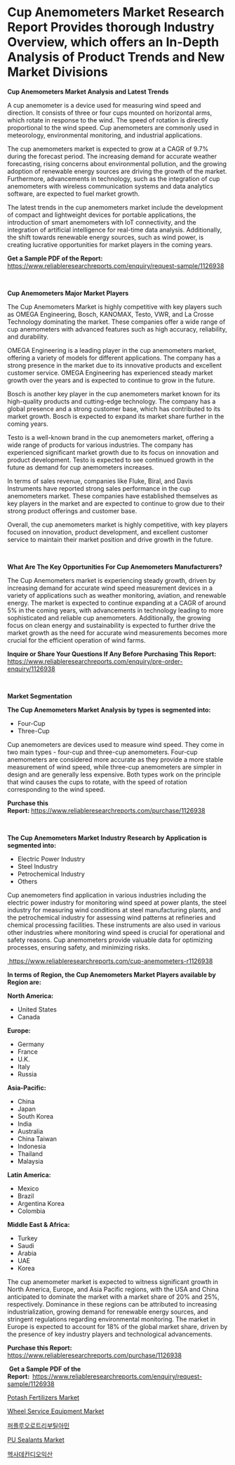 <p><h1>Cup Anemometers Market Research Report Provides thorough Industry Overview, which offers an In-Depth Analysis of Product Trends and New Market Divisions</h1></p><p><strong>Cup Anemometers Market Analysis and Latest Trends</strong></p>
<p><p>A cup anemometer is a device used for measuring wind speed and direction. It consists of three or four cups mounted on horizontal arms, which rotate in response to the wind. The speed of rotation is directly proportional to the wind speed. Cup anemometers are commonly used in meteorology, environmental monitoring, and industrial applications.</p><p>The cup anemometers market is expected to grow at a CAGR of 9.7% during the forecast period. The increasing demand for accurate weather forecasting, rising concerns about environmental pollution, and the growing adoption of renewable energy sources are driving the growth of the market. Furthermore, advancements in technology, such as the integration of cup anemometers with wireless communication systems and data analytics software, are expected to fuel market growth.</p><p>The latest trends in the cup anemometers market include the development of compact and lightweight devices for portable applications, the introduction of smart anemometers with IoT connectivity, and the integration of artificial intelligence for real-time data analysis. Additionally, the shift towards renewable energy sources, such as wind power, is creating lucrative opportunities for market players in the coming years.</p></p>
<p><strong>Get a Sample PDF of the Report:&nbsp;</strong> <a href="https://www.reliableresearchreports.com/enquiry/request-sample/1126938">https://www.reliableresearchreports.com/enquiry/request-sample/1126938</a></p>
<p>&nbsp;</p>
<p><strong>Cup Anemometers Major Market Players</strong></p>
<p><p>The Cup Anemometers Market is highly competitive with key players such as OMEGA Engineering, Bosch, KANOMAX, Testo, VWR, and La Crosse Technology dominating the market. These companies offer a wide range of cup anemometers with advanced features such as high accuracy, reliability, and durability.</p><p>OMEGA Engineering is a leading player in the cup anemometers market, offering a variety of models for different applications. The company has a strong presence in the market due to its innovative products and excellent customer service. OMEGA Engineering has experienced steady market growth over the years and is expected to continue to grow in the future.</p><p>Bosch is another key player in the cup anemometers market known for its high-quality products and cutting-edge technology. The company has a global presence and a strong customer base, which has contributed to its market growth. Bosch is expected to expand its market share further in the coming years.</p><p>Testo is a well-known brand in the cup anemometers market, offering a wide range of products for various industries. The company has experienced significant market growth due to its focus on innovation and product development. Testo is expected to see continued growth in the future as demand for cup anemometers increases.</p><p>In terms of sales revenue, companies like Fluke, Biral, and Davis Instruments have reported strong sales performance in the cup anemometers market. These companies have established themselves as key players in the market and are expected to continue to grow due to their strong product offerings and customer base.</p><p>Overall, the cup anemometers market is highly competitive, with key players focused on innovation, product development, and excellent customer service to maintain their market position and drive growth in the future.</p></p>
<p>&nbsp;</p>
<p><strong>What Are The Key Opportunities For Cup Anemometers Manufacturers?</strong></p>
<p><p>The Cup Anemometers market is experiencing steady growth, driven by increasing demand for accurate wind speed measurement devices in a variety of applications such as weather monitoring, aviation, and renewable energy. The market is expected to continue expanding at a CAGR of around 5% in the coming years, with advancements in technology leading to more sophisticated and reliable cup anemometers. Additionally, the growing focus on clean energy and sustainability is expected to further drive the market growth as the need for accurate wind measurements becomes more crucial for the efficient operation of wind farms.</p></p>
<p><strong>Inquire or Share Your Questions If Any Before Purchasing This Report:</strong> <a href="https://www.reliableresearchreports.com/enquiry/pre-order-enquiry/1126938">https://www.reliableresearchreports.com/enquiry/pre-order-enquiry/1126938</a></p>
<p>&nbsp;</p>
<p><strong>Market Segmentation</strong></p>
<p><strong>The Cup Anemometers Market Analysis by types is segmented into:</strong></p>
<p><ul><li>Four-Cup</li><li>Three-Cup</li></ul></p>
<p><p>Cup anemometers are devices used to measure wind speed. They come in two main types - four-cup and three-cup anemometers. Four-cup anemometers are considered more accurate as they provide a more stable measurement of wind speed, while three-cup anemometers are simpler in design and are generally less expensive. Both types work on the principle that wind causes the cups to rotate, with the speed of rotation corresponding to the wind speed.</p></p>
<p><strong>Purchase this Report:&nbsp;</strong><a href="https://www.reliableresearchreports.com/purchase/1126938">https://www.reliableresearchreports.com/purchase/1126938</a></p>
<p>&nbsp;</p>
<p><strong>The Cup Anemometers Market Industry Research by Application is segmented into:</strong></p>
<p><ul><li>Electric Power Industry</li><li>Steel Industry</li><li>Petrochemical Industry</li><li>Others</li></ul></p>
<p><p>Cup anemometers find application in various industries including the electric power industry for monitoring wind speed at power plants, the steel industry for measuring wind conditions at steel manufacturing plants, and the petrochemical industry for assessing wind patterns at refineries and chemical processing facilities. These instruments are also used in various other industries where monitoring wind speed is crucial for operational and safety reasons. Cup anemometers provide valuable data for optimizing processes, ensuring safety, and minimizing risks.</p></p>
<p><a href="https://www.reliableresearchreports.com/cup-anemometers-r1126938">&nbsp;https://www.reliableresearchreports.com/cup-anemometers-r1126938</a></p>
<p><strong>In terms of Region, the Cup Anemometers Market Players available by Region are:</strong></p>
<p>
    <p> <strong> North America: </strong>
        <ul>
            <li>United States</li>
            <li>Canada</li>
        </ul>
        </p> 
    <p> <strong> Europe: </strong>
        <ul>
            <li>Germany</li>
            <li>France</li>
            <li>U.K.</li>
            <li>Italy</li>
            <li>Russia</li>
        </ul>
        </p> 
    <p> <strong> Asia-Pacific: </strong>
        <ul>
            <li>China</li>
            <li>Japan</li>
            <li>South Korea</li>
            <li>India</li>
            <li>Australia</li>
            <li>China Taiwan</li>
            <li>Indonesia</li>
            <li>Thailand</li>
            <li>Malaysia</li>
        </ul>
        </p> 
    <p> <strong> Latin America: </strong>
        <ul>
            <li>Mexico</li>
            <li>Brazil</li>
            <li>Argentina Korea</li>
            <li>Colombia</li>
        </ul>
        </p> 
    <p> <strong> Middle East & Africa: </strong>
        <ul>
            <li>Turkey</li>
            <li>Saudi</li>
            <li>Arabia</li>
            <li>UAE</li>
            <li>Korea</li>
        </ul>
    </p>
    </p>
<p><p>The cup anemometer market is expected to witness significant growth in North America, Europe, and Asia Pacific regions, with the USA and China anticipated to dominate the market with a market share of 20% and 25%, respectively. Dominance in these regions can be attributed to increasing industrialization, growing demand for renewable energy sources, and stringent regulations regarding environmental monitoring. The market in Europe is expected to account for 18% of the global market share, driven by the presence of key industry players and technological advancements.</p></p>
<p><strong>Purchase this Report: </strong><a href="https://www.reliableresearchreports.com/purchase/1126938">https://www.reliableresearchreports.com/purchase/1126938</a></p>
<p>&nbsp;<strong>Get a Sample PDF of the Report:&nbsp;&nbsp;</strong><a href="https://www.reliableresearchreports.com/enquiry/request-sample/1126938">https://www.reliableresearchreports.com/enquiry/request-sample/1126938</a></p>
<p><strong></strong></p>
<p><p><a href="https://issuu.com/reportprime-2/docs/potash-fertilizers-market-size-2030.pptx">Potash Fertilizers Market</a></p><p><a href="https://github.com/Krish2023na/Market-Research-Report-List-4/blob/main/wheel-service-equipment-market.md">Wheel Service Equipment Market</a></p><p><a href="https://github.com/Elenrrera7685/Market-Research-Report-List-1/blob/main/168155132514.md">퍼플루오로트리부틸아민</a></p><p><a href="https://issuu.com/reportprime-2/docs/pu-sealants-market-size-2030.pptx">PU Sealants Market</a></p><p><a href="https://github.com/vsn7qpua81q/Market-Research-Report-List-1/blob/main/272484132513.md">헥사데칸디오익산</a></p></p>